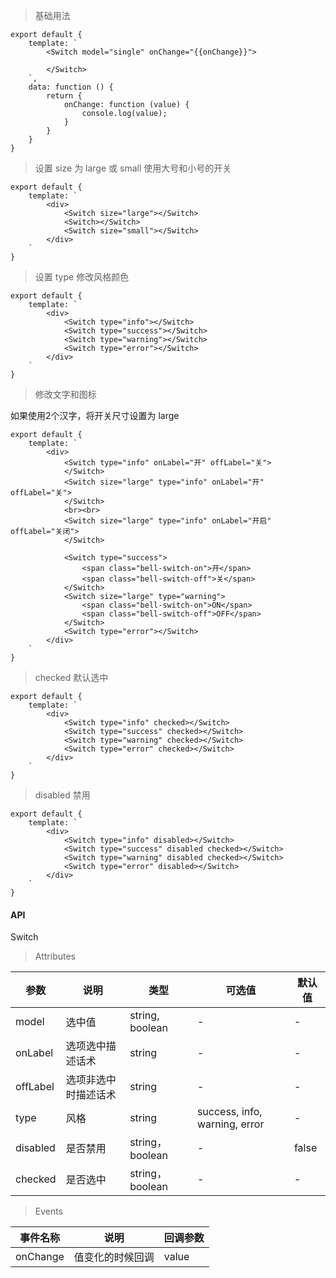 > 基础用法

    export default {
        template: `
            <Switch model="single" onChange="{{onChange}}">

            </Switch>
        `,
        data: function () {
            return {
                onChange: function (value) {
                    console.log(value);
                }
            }
        }
    }

> 设置 size 为 large 或 small 使用大号和小号的开关

    export default {
        template: `
            <div>
                <Switch size="large"></Switch>
                <Switch></Switch>
                <Switch size="small"></Switch>
            </div>
        `
    }

> 设置 type 修改风格颜色

    export default {
        template: `
            <div>
                <Switch type="info"></Switch>
                <Switch type="success"></Switch>
                <Switch type="warning"></Switch>
                <Switch type="error"></Switch>
            </div>
        `
    }

> 修改文字和图标

如果使用2个汉字，将开关尺寸设置为 large

    export default {
        template: `
            <div>
                <Switch type="info" onLabel="开" offLabel="关">
                </Switch>
                <Switch size="large" type="info" onLabel="开" offLabel="关">
                </Switch>
                <br><br>
                <Switch size="large" type="info" onLabel="开启" offLabel="关闭">
                </Switch>

                <Switch type="success">
                    <span class="bell-switch-on">开</span>
                    <span class="bell-switch-off">关</span>
                </Switch>
                <Switch size="large" type="warning">
                    <span class="bell-switch-on">ON</span>
                    <span class="bell-switch-off">OFF</span>
                </Switch>
                <Switch type="error"></Switch>
            </div>
        `
    }


> checked 默认选中

    export default {
        template: `
            <div>
                <Switch type="info" checked></Switch>
                <Switch type="success" checked></Switch>
                <Switch type="warning" checked></Switch>
                <Switch type="error" checked></Switch>
            </div>
        `
    }

> disabled 禁用

    export default {
        template: `
            <div>
                <Switch type="info" disabled></Switch>
                <Switch type="success" disabled checked></Switch>
                <Switch type="warning" disabled checked></Switch>
                <Switch type="error" disabled></Switch>
            </div>
        `
    }

#### API

Switch

> Attributes

参数 | 说明 | 类型 | 可选值 | 默认值
---|---|---|---|---
model | 选中值 | string, boolean | - | -
onLabel | 选项选中描述话术 | string | - | -
offLabel | 选项非选中时描述话术 | string | - | -
type | 风格 | string | success, info, warning, error | -
disabled | 是否禁用 | string， boolean | - | false
checked | 是否选中 | string， boolean | - | -

> Events

事件名称 | 说明 | 回调参数
---|---|---
onChange | 值变化的时候回调 | value
